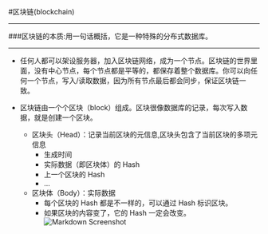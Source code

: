 #区块链(blockchain)
****

###区块链的本质:用一句话概括，它是一种特殊的分布式数据库。

****

* 任何人都可以架设服务器，加入区块链网络，成为一个节点。区块链的世界里面，没有中心节点，每个节点都是平等的，都保存着整个数据库。你可以向任何一个节点，写入/读取数据，因为所有节点最后都会同步，保证区块链一致。
		
* 区块链由一个个区块（block）组成。区块很像数据库的记录，每次写入数据，就是创建一个区块。
	* 区块头（Head）：记录当前区块的元信息,区块头包含了当前区块的多项元信息
		* 生成时间
		* 实际数据（即区块体）的 Hash
		* 上一个区块的 Hash
		* ...
	* 区块体（Body）：实际数据
		* 每个区块的 Hash 都是不一样的，可以通过 Hash 标识区块。
		* 如果区块的内容变了，它的 Hash 一定会改变。
	![Markdown Screenshot](http://www.ruanyifeng.com/blogimg/asset/2017/bg2017122703.png)

